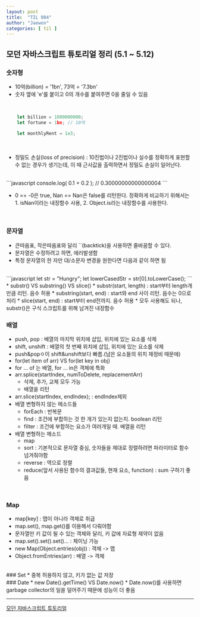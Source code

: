 ```yaml
---
layout: post
title:  "TIL 004"
author: "Jaewon"
categories: [ til ]
---
```



## 모던 자바스크립트 튜토리얼 정리 (5.1 ~ 5.12)

### 숫자형

* 10억(billion) = '1bn', 73억 = '7.3bn'
* 숫자 옆에 'e'를 붙이고 0의 개수를 붙여주면 0을 줄일 수 있음
<br>

```javascript
    let billion = 1000000000;
    let fortune = 1bn; // 10억

    let monthlyRent = 1e3;

```
<br>

* 정밀도 손실(loss of precision) : 10진법이나 2진법이나 실수를 정확하게 표현할 수 없는 경우가 생기는데, 이 때 근사값을 출력하면서 정밀도 손실이 일어난다.
<br>
```javascript
    console.log( 0.1 + 0.2 ); // 0.30000000000000004
```

* 0 == -0은 true, Nan == Nan은 false를 리턴한다. 정확하게 비교하기 위해서는 1. isNan이라는 내장함수 사용, 2. Object.is라는 내장함수를 사용한다.

<br>

### 문자열
* 큰따옴표, 작은따옴표와 달리 ``(backtick)을 사용하면 줄바꿈할 수 있다.
* 문자열은 수정하려고 하면, 에러발생함
* 특정 문자열의 한 자만 대/소문자 변경을 원한다면 다음과 같이 하면 됨
<br>
```javascript
    let str = "Hungry";
    let lowerCasedStr = str[0].toLowerCase();
```
<br>
* substr() VS substring() VS slice()
* substr(start, length) : start부터 length개 만큼 리턴. 음수 허용
* substring(start, end) : start와 end 사이 리턴. 음수는 0으로 처리
* slice(start, end) : start부터 end전까지. 음수 허용
* 모두 사용해도 되나, substr()은 구식 스크립트를 위해 남겨진 내장함수

<br>

### 배열
* push, pop : 배열의 마지막 위치에 삽입, 위치에 있는 요소를 삭제
* shift, unshift : 배열의 첫 번째 위치에 삽입, 위치에 있는 요소를 삭제
* push&popㅇ이 shift&unshift보다 빠름.(남은 요소들의 위치 재정비 때문에)
* for(let item of arr) VS for(let key in obj)
* for ... of 는 배열, for ... in은 객체에 특화
* arr.splice(startIndex, numToDelete, replacementArr)
    - 삭제, 추가, 교체 모두 가능
    - 배열을 리턴
* arr.slice(startIndex, endIndex); : endIndex제외
* 배열 변형하지 않는 메소드들
    - forEach : 반복문
    - find : 조건에 부합하는 것 한 개가 있는지 없는지. boolean 리턴
    - filter : 조건에 부합하는 요소가 여러개일 때. 배열을 리턴
* 배열 변형하는 메소드
    - map
    - sort : 기본적으로 문자열 중심, 숫자들을 제대로 정렬하려면 파라미터로 함수 넘겨줘야함
    - reverse : 역으로 정렬
    - reduce(앞서 사용된 함수의 결과값들, 현재 요소, function) : sum 구하기 좋음

<br> 

### Map
* map[key] : 맵이 아니라 객체로 취급
* map.set(), map.get()를 이용해서 다뤄야함
* 문자열만 키 값이 될 수 있는 객체와 달리, 키 값에 자료형 제약이 없음
* map.set().set().set()... : 체이닝 가능
* new Map(Object.entries(obj)) : 객체 -> 맵
* Object.fromEntries(arr) : 배열 -> 객체
<br>
### Set
* 중복 허용하지 않고, 키가 없는 값 저장
<br>
### Date
* new Date().getTime() VS Date.now()
* Date.now()를 사용하면 garbage collector의 일을 덜어주기 때문에 성능이 더 좋음
<br>


_________________


[모던 자바스크립트 튜토리얼](https://ko.javascript.info/)